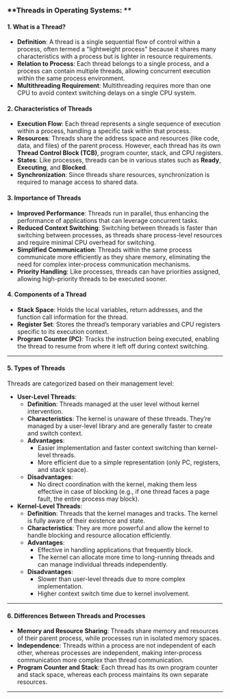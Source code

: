 

### **Threads in Operating Systems: **

#### **1. What is a Thread?**
   - **Definition**: A thread is a single sequential flow of control within a process, often termed a "lightweight process" because it shares many characteristics with a process but is lighter in resource requirements.
   - **Relation to Process**: Each thread belongs to a single process, and a process can contain multiple threads, allowing concurrent execution within the same process environment.
   - **Multithreading Requirement**: Multithreading requires more than one CPU to avoid context switching delays on a single CPU system.

#### **2. Characteristics of Threads**
   - **Execution Flow**: Each thread represents a single sequence of execution within a process, handling a specific task within that process.
   - **Resources**: Threads share the address space and resources (like code, data, and files) of the parent process. However, each thread has its own **Thread Control Block (TCB)**, program counter, stack, and CPU registers.
   - **States**: Like processes, threads can be in various states such as **Ready**, **Executing**, and **Blocked**.
   - **Synchronization**: Since threads share resources, synchronization is required to manage access to shared data.

#### **3. Importance of Threads**
   - **Improved Performance**: Threads run in parallel, thus enhancing the performance of applications that can leverage concurrent tasks.
   - **Reduced Context Switching**: Switching between threads is faster than switching between processes, as threads share process-level resources and require minimal CPU overhead for switching.
   - **Simplified Communication**: Threads within the same process communicate more efficiently as they share memory, eliminating the need for complex inter-process communication mechanisms.
   - **Priority Handling**: Like processes, threads can have priorities assigned, allowing high-priority threads to be executed sooner.

#### **4. Components of a Thread**
   - **Stack Space**: Holds the local variables, return addresses, and the function call information for the thread.
   - **Register Set**: Stores the thread’s temporary variables and CPU registers specific to its execution context.
   - **Program Counter (PC)**: Tracks the instruction being executed, enabling the thread to resume from where it left off during context switching.

---

#### **5. Types of Threads**
   Threads are categorized based on their management level:

   - **User-Level Threads**:
      - **Definition**: Threads managed at the user level without kernel intervention.
      - **Characteristics**: The kernel is unaware of these threads. They’re managed by a user-level library and are generally faster to create and switch context.
      - **Advantages**:
         - Easier implementation and faster context switching than kernel-level threads.
         - More efficient due to a simple representation (only PC, registers, and stack space).
      - **Disadvantages**:
         - No direct coordination with the kernel, making them less effective in case of blocking (e.g., if one thread faces a page fault, the entire process may block).
   - **Kernel-Level Threads**:
      - **Definition**: Threads that the kernel manages and tracks. The kernel is fully aware of their existence and state.
      - **Characteristics**: They are more powerful and allow the kernel to handle blocking and resource allocation efficiently.
      - **Advantages**:
         - Effective in handling applications that frequently block.
         - The kernel can allocate more time to long-running threads and can manage individual threads independently.
      - **Disadvantages**:
         - Slower than user-level threads due to more complex implementation.
         - Higher context switch time due to kernel involvement.

---

#### **6. Differences Between Threads and Processes**
   - **Memory and Resource Sharing**: Threads share memory and resources of their parent process, while processes run in isolated memory spaces.
   - **Independence**: Threads within a process are not independent of each other, whereas processes are independent, making inter-process communication more complex than thread communication.
   - **Program Counter and Stack**: Each thread has its own program counter and stack space, whereas each process maintains its own separate resources.

---
